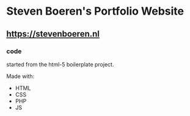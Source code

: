 # Steven Boeren's Portfolio Website
## https://stevenboeren.nl

### code
started from the html-5 boilerplate project.


Made with:

- HTML
- CSS
- PHP 
- JS

